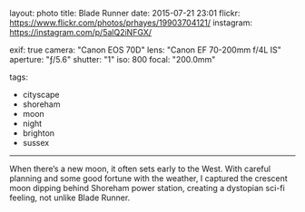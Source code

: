layout: photo
title: Blade Runner
date: 2015-07-21 23:01
flickr: https://www.flickr.com/photos/prhayes/19903704121/
instagram: https://instagram.com/p/5alQ2iNFGX/

exif: true
camera: "Canon EOS 70D"
lens: "Canon EF 70-200mm f/4L IS"
aperture: "ƒ/5.6"
shutter: "1"
iso: 800
focal: "200.0mm"

tags:
  - cityscape
  - shoreham
  - moon
  - night
  - brighton
  - sussex
---

When there’s a new moon, it often sets early to the West. With careful planning and some good fortune with the weather, I captured the crescent moon dipping behind Shoreham power station, creating a dystopian sci-fi feeling, not unlike Blade Runner.
